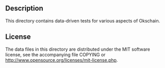 Description
------------

This directory contains data-driven tests for various aspects of Okschain.

License
--------

The data files in this directory are distributed under the MIT software
license, see the accompanying file COPYING or
http://www.opensource.org/licenses/mit-license.php.

